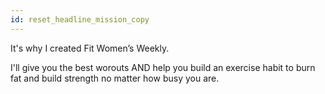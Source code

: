 ```yaml
---
id: reset_headline_mission_copy
---
```


It's why I created Fit Women’s Weekly.

I'll give you the best worouts AND help you build an exercise habit to burn fat and build strength no matter how busy you are.